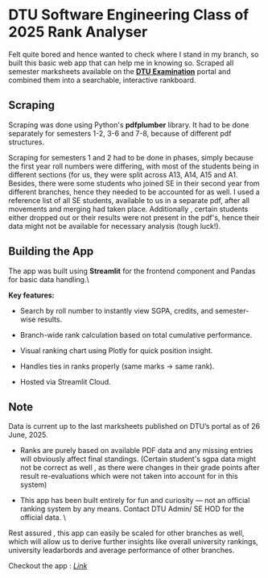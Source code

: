 # DTU Software Engineering Class of 2025 Rank Analyser
Felt quite bored and hence wanted to check where I stand in my branch, so built this basic web app that can help me in knowing so. 
Scraped all semester marksheets available on the [**DTU Examination**](https://exam.dtu.ac.in/result.htm) portal and combined them into a searchable, interactive rankboard.

## Scraping
Scraping was done using Python's **pdfplumber** library. It had to be done separately for semesters 1-2, 3-6 and 7-8, because of different pdf structures.

Scraping for semesters 1 and 2 had to be done in phases, simply because the first year roll numbers were differing, with most of the students being in different sections (for us, they were split across A13, A14, A15 and A1. Besides, there were some students who joined SE in their second year from different branches, hence they needed to be accounted for as well. I used a reference list of all SE students, available to us in a separate pdf, after all movements and merging had taken place. Additionally , certain students either dropped out or their results were not present in the pdf's, hence their data might not be available for necessary analysis (tough luck!).

## Building the App 
The app was built using **Streamlit** for the frontend component and Pandas for basic data handling.\

**Key features:**

- Search by roll number to instantly view SGPA, credits, and semester-wise results.

- Branch-wide rank calculation based on total cumulative performance.

- Visual ranking chart using Plotly for quick position insight.

- Handles ties in ranks properly (same marks → same rank).
- Hosted via Streamlit Cloud.

## Note 
Data is current up to the last marksheets published on DTU’s portal as of 26 June, 2025.

+ Ranks are purely based on available PDF data and any missing entries will obviously affect final standings. (Certain student's sgpa data might not be correct as well , as there were changes in their grade points after result re-evaluations which were not taken into account for in this system) 

+ This app has been built entirely for fun and curiosity — not an official ranking system by any means. Contact DTU Admin/ SE HOD for the official data. \

Rest assured , this app can easily be scaled for other branches as well, which will allow us to derive further insights like overall university rankings, university leadarbords and average performance of other branches. 


Checkout the app : [*Link*](https://se-ranks-2025.streamlit.app/)
